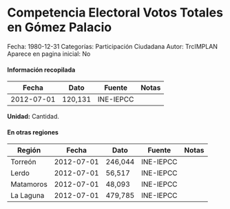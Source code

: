 Competencia Electoral Votos Totales en Gómez Palacio
=====

Fecha: 1980-12-31
Categorías: Participación Ciudadana
Autor: TrcIMPLAN
Aparece en pagina inicial: No



#### Información recopilada

<table class="table table-hover table-bordered matriz">
<thead>
<tr>
<th>Fecha</th>
<th>Dato</th>
<th>Fuente</th>
<th>Notas</th>
</tr>
</thead>
<tbody>
<tr>
<td>2012-07-01</td>
<td class="derecha">120,131</td>
<td>INE-IEPCC</td>
<td></td>
</tr>
</tbody>
</table>

<b>Unidad:</b> Cantidad.




#### En otras regiones

<table class="table table-hover table-bordered matriz">
<thead>
<tr>
<th>Región</th>
<th>Fecha</th>
<th>Dato</th>
<th>Fuente</th>
<th>Notas</th>
</tr>
</thead>
<tbody>
<tr>
<td>Torreón</td>
<td>2012-07-01</td>
<td class="derecha">246,044</td>
<td>INE-IEPCC</td>
<td></td>
</tr>
<tr>
<td>Lerdo</td>
<td>2012-07-01</td>
<td class="derecha">56,517</td>
<td>INE-IEPCC</td>
<td></td>
</tr>
<tr>
<td>Matamoros</td>
<td>2012-07-01</td>
<td class="derecha">48,093</td>
<td>INE-IEPCC</td>
<td></td>
</tr>
<tr>
<td>La Laguna</td>
<td>2012-07-01</td>
<td class="derecha">479,785</td>
<td>INE-IEPCC</td>
<td></td>
</tr>
</tbody>
</table>

